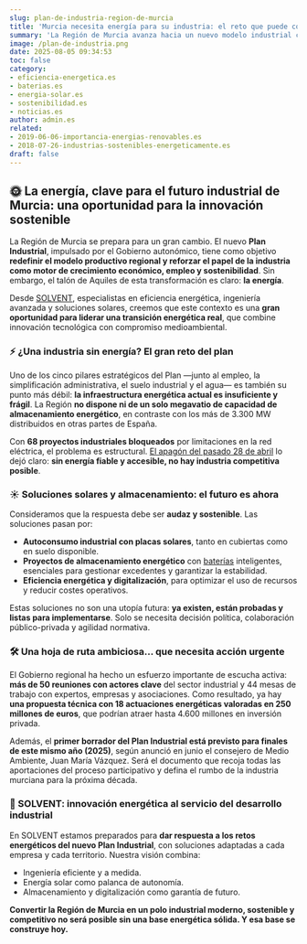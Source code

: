 ```yaml
---
slug: plan-de-industria-region-de-murcia
title: 'Murcia necesita energía para su industria: el reto que puede convertirse en una revolución sostenible'
summary: 'La Región de Murcia avanza hacia un nuevo modelo industrial con la elaboración de su Plan Industrial, pero se enfrenta a un gran desafío: la falta de infraestructura energética. Desde SOLVENT analizamos cómo esta carencia puede transformarse en una oportunidad estratégica para impulsar el autoconsumo solar, el almacenamiento energético y la eficiencia industrial. Con un borrador del plan previsto para finales de 2025, es el momento de actuar con visión y compromiso sostenible.'
image: /plan-de-industria.png
date: 2025-08-05 09:34:53
toc: false
category:
- eficiencia-energetica.es
- baterias.es
- energia-solar.es
- sostenibilidad.es
- noticias.es
author: admin.es
related:
- 2019-06-06-importancia-energias-renovables.es
- 2018-07-26-industrias-sostenibles-energeticamente.es
draft: false
---
```

## 🌞 **La energía, clave para el futuro industrial de Murcia: una oportunidad para la innovación sostenible**

La Región de Murcia se prepara para un gran cambio. El nuevo **Plan Industrial**, impulsado por el Gobierno autonómico, tiene como objetivo **redefinir el modelo productivo regional y reforzar el papel de la industria como motor de crecimiento económico, empleo y sostenibilidad**. Sin embargo, el talón de Aquiles de esta transformación es claro: **la energía**.

Desde [SOLVENT](https://solventie.es/), especialistas en eficiencia energética, ingeniería avanzada y soluciones solares, creemos que este contexto es una **gran oportunidad para liderar una transición energética real**, que combine innovación tecnológica con compromiso medioambiental.

### ⚡ ¿Una industria sin energía? El gran reto del plan

Uno de los cinco pilares estratégicos del Plan —junto al empleo, la simplificación administrativa, el suelo industrial y el agua— es también su punto más débil: **la infraestructura energética actual es insuficiente y frágil**. La Región **no dispone ni de un solo megavatio de capacidad de almacenamiento energético**, en contraste con los más de 3.300 MW distribuidos en otras partes de España.

Con **68 proyectos industriales bloqueados** por limitaciones en la red eléctrica, el problema es estructural. [El apagón del pasado 28 de abril](https://solventie.es/analisis-post-apagon/) lo dejó claro: **sin energía fiable y accesible, no hay industria competitiva posible**.

### ☀️ Soluciones solares y almacenamiento: el futuro es ahora

Consideramos que la respuesta debe ser **audaz y sostenible**. Las soluciones pasan por:

- **Autoconsumo industrial con placas solares**, tanto en cubiertas como en suelo disponible.
- **Proyectos de almacenamiento energético** con [baterías](https://solventie.es/almacenamiento-energetico/) inteligentes, esenciales para gestionar excedentes y garantizar la estabilidad.
- **Eficiencia energética y digitalización**, para optimizar el uso de recursos y reducir costes operativos.

Estas soluciones no son una utopía futura: **ya existen, están probadas y listas para implementarse**. Solo se necesita decisión política, colaboración público-privada y agilidad normativa.

### 🛠️ Una hoja de ruta ambiciosa… que necesita acción urgente

El Gobierno regional ha hecho un esfuerzo importante de escucha activa: **más de 50 reuniones con actores clave** del sector industrial y 44 mesas de trabajo con expertos, empresas y asociaciones. Como resultado, ya hay **una propuesta técnica con 18 actuaciones energéticas valoradas en 250 millones de euros**, que podrían atraer hasta 4.600 millones en inversión privada.

Además, el **primer borrador del Plan Industrial está previsto para finales de este mismo año (2025)**, según anunció en junio el consejero de Medio Ambiente, Juan María Vázquez. Será el documento que recoja todas las aportaciones del proceso participativo y defina el rumbo de la industria murciana para la próxima década.

### 🤝 SOLVENT: innovación energética al servicio del desarrollo industrial

En SOLVENT estamos preparados para **dar respuesta a los retos energéticos del nuevo Plan Industrial**, con soluciones adaptadas a cada empresa y cada territorio. Nuestra visión combina:

- Ingeniería eficiente y a medida.
- Energía solar como palanca de autonomía.
- Almacenamiento y digitalización como garantía de futuro.

**Convertir la Región de Murcia en un polo industrial moderno, sostenible y competitivo no será posible sin una base energética sólida. Y esa base se construye hoy.**
